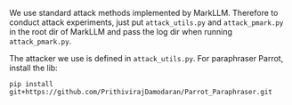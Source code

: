 We use standard attack methods implemented by MarkLLM. Therefore to conduct attack experiments, just put ``attack_utils.py`` and ``attack_pmark.py`` in the root dir of MarkLLM and pass the log dir when running ``attack_pmark.py``.

The attacker we use is defined in ``attack_utils.py``. For paraphraser Parrot, install the lib:
```
pip install git+https://github.com/PrithivirajDamodaran/Parrot_Paraphraser.git
``` 